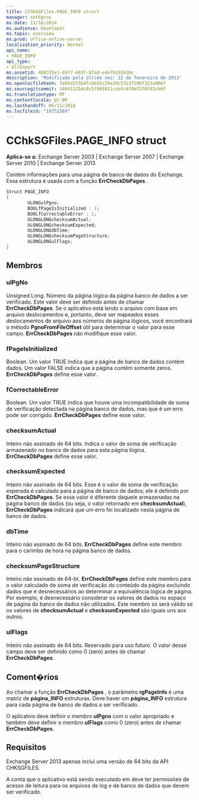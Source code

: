```yaml
---
title: CChkSGFiles.PAGE_INFO struct
manager: sethgros
ms.date: 11/16/2014
ms.audience: Developer
ms.topic: overview
ms.prod: office-online-server
localization_priority: Normal
api_name:
- PAGE_INFO
api_type:
- dllExport
ms.assetid: 408335e1-6977-441f-bfad-ede791d1630c
description: 'Modificado pela última vez: 22 de fevereiro de 2013'
ms.openlocfilehash: fa66d253b4fc6bd5c29a39c5323f59bf323a906f
ms.sourcegitcommit: 34041125dc8c5f993b21cebfc4f8b72f0fd2cb6f
ms.translationtype: MT
ms.contentlocale: pt-BR
ms.lasthandoff: 06/11/2018
ms.locfileid: "19751569"
---
```

# <a name="cchksgfilespageinfo-struct"></a>CChkSGFiles.PAGE_INFO struct

**Aplica-se a:** Exchange Server 2003 | Exchange Server 2007 | Exchange Server 2010 | Exchange Server 2013
  
Contém informações para uma página de banco de dados do Exchange. Essa estrutura é usada com a função **ErrCheckDbPages** . 
  
```cs
Struct PAGE_INFO  
{
        ULONGulPgno;
        BOOLfPageIsInitialized : 1;
        BOOLfCorrectableError : 1;
        ULONGLONGchecksumActual;
        ULONGLONGchecksumExpected;
        ULONGLONGdbTime;
        ULONGLONGchecksumPageStructure;
        ULONGLONGulFlags;
}

```

## <a name="members"></a>Membros

### <a name="ulpgno"></a>ulPgNo
  
Unsigned Long. Número da página lógica da página banco de dados a ser verificado. Este valor deve ser definido antes de chamar **ErrCheckDbPages**. Se o aplicativo está lendo o arquivo com base em arquivo deslocamentos e, portanto, deve ser mapeados esses deslocamentos de arquivo aos números de página lógicos, você encontrará o método **PgnoFromFileOffset** útil para determinar o valor para esse campo. **ErrCheckDbPages** não modifique esse valor. 
    
### <a name="fpageisinitialized"></a>fPageIsInitialized 
  
Boolean. Um valor TRUE indica que a página de banco de dados contém dados. Um valor FALSE indica que a página contém somente zeros. **ErrCheckDbPages** define esse valor. 
    
### <a name="fcorrectableerror"></a>fCorrectableError
  
Boolean. Um valor TRUE indica que houve uma incompatibilidade de soma de verificação detectada na página banco de dados, mas que é um erro pode ser corrigido. **ErrCheckDbPages** define esse valor. 
    
### <a name="checksumactual"></a>checksumActual
  
Inteiro não assinado de 64 bits. Indica o valor de soma de verificação armazenado no banco de dados para esta página lógica. **ErrCheckDbPages** define esse valor. 
    
### <a name="checksumexpected"></a>checksumExpected
  
Inteiro não assinado de 64 bits. Esse é o valor de soma de verificação esperada é calculado para a página de banco de dados; ele é definido por **ErrCheckDbPages**. Se esse valor é diferente daquele armazenadas na página banco de dados (ou seja, o valor retornado em **checksumActual**), **ErrCheckDbPages** indicará que um erro foi localizado nesta página de banco de dados. 
    
### <a name="dbtime"></a>dbTime
  
Inteiro não assinado de 64 bits. **ErrCheckDbPages** define este membro para o carimbo de hora na página banco de dados. 
    
### <a name="checksumpagestructure"></a>checksumPageStructure 
  
Inteiro não assinado de 64-bt. **ErrCheckDbPages** define este membro para o valor calculado de soma de verificação do conteúdo da página excluindo dados que é desnecessários ao determinar a equivalência lógica de página. Por exemplo, é desnecessário considerar os valores de dados no espaço de página do banco de dados não utilizados. Este membro só será válido se os valores de **checksumActual** e **checksumExpected** são iguais uns aos outros. 
    
### <a name="ulflags"></a>ulFlags
  
Inteiro não assinado de 64 bits. Reservado para uso futuro. O valor desse campo deve ser definido como 0 (zero) antes de chamar **ErrCheckDbPages**.
    
## <a name="remarks"></a>Coment�rios

Ao chamar a função **ErrCheckDbPages** , o parâmetro **rgPageInfo** é uma matriz de **página\_INFO** estruturas. Deve haver um **página\_INFO** estrutura para cada página de banco de dados a ser verificado. 
  
O aplicativo deve definir o membro **ulPgno** com o valor apropriado e também deve definir o membro **ulFlags** como 0 (zero) antes de chamar **ErrCheckDbPages**. 
  
## <a name="requirements"></a>Requisitos

Exchange Server 2013 apenas inclui uma versão de 64 bits da API CHKSGFILES.
  
A conta que o aplicativo está sendo executado em deve ter permissões de acesso de leitura para os arquivos de log e de banco de dados que devem ser verificado.
  

